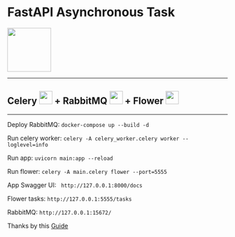 # FastAPI Asynchronous Task
<img height=100 src="https://fastapi.tiangolo.com/img/logo-margin/logo-teal.png"/>

***

## Celery <img height=30 src="https://camo.githubusercontent.com/d2728a5a2bfb9d718cb15762d2e9514a5782a46b33d0b240ebe1c1a4f825cb7c/68747470733a2f2f646f63732e63656c65727970726f6a6563742e6f72672f656e2f737461626c652f5f7374617469632f63656c6572795f3531322e706e67"/> + RabbitMQ <img height=30 src="https://camo.githubusercontent.com/e004fa3316e855d2f4fa6c7077333d12b3783c54dedf9c8628207fe025d134bc/68747470733a2f2f6173736574732e7a61626269782e636f6d2f696d672f6272616e64732f7261626269746d712e737667"/> + Flower <img height=30 src=""/>

***

Deploy RabbitMQ: `docker-compose up --build -d`

Run celery worker: `celery -A celery_worker.celery worker --loglevel=info`

Run app: `uvicorn main:app --reload`

Run flower: `celery -A main.celery flower --port=5555`

App Swagger UI: ` http://127.0.0.1:8000/docs`

Flower tasks: `http://127.0.0.1:5555/tasks`

RabbitMQ: `http://127.0.0.1:15672/`

Thanks by this [Guide](https://medium.com/thelorry-product-tech-data/celery-asynchronous-task-queue-with-fastapi-flower-monitoring-tool-e7135bd0479f)
